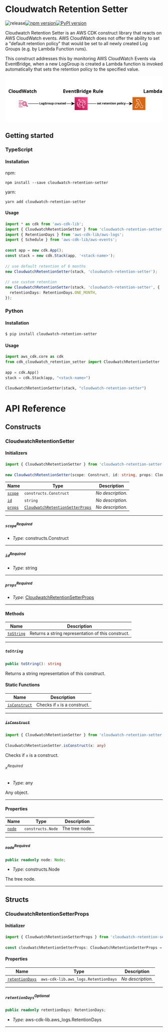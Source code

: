 # Cloudwatch Retention Setter

![release](https://github.com/rantoniuk/cloudwatch-retention-setter/actions/workflows/release.yml/badge.svg)[![npm version](https://badge.fury.io/js/cloudwatch-retention-setter.svg)](https://badge.fury.io/js/cloudwatch-retention-setter)[![PyPI version](https://badge.fury.io/py/cloudwatch-retention-setter.svg)](https://badge.fury.io/py/cloudwatch-retention-setter)

Cloudwatch Retention Setter is an AWS CDK construct library that reacts on AWS CloudWatch events. AWS CloudWatch does not offer the ability to set a "default retention policy" that would be set to all newly created Log Groups (e.g. by Lambda Function runs).

This construct addresses this by monitoring AWS CloudWatch Events via EventBridge, when a new LogGroup is created a Lambda function is invoked automatically that sets the retention policy to the specified value.

![](https://raw.githubusercontent.com/rantoniuk/cloudwatch-retention-setter/main/img/arch.png)

## Getting started

### TypeScript

#### Installation

npm:

```
npm install --save cloudwatch-retention-setter
```

yarn:

```
yarn add cloudwatch-retention-setter
```

#### Usage

```typescript
import * as cdk from 'aws-cdk-lib';
import { CloudwatchRetentionSetter } from 'cloudwatch-retention-setter';
import { RetentionDays } from 'aws-cdk-lib/aws-logs';
import { Schedule } from 'aws-cdk-lib/aws-events';

const app = new cdk.App();
const stack = new cdk.Stack(app, '<stack-name>');

// use default retention of 6 months
new CloudwatchRetentionSetter(stack, 'cloudwatch-retention-setter');

// use custom retention
new CloudwatchRetentionSetter(stack, 'cloudwatch-retention-setter', {
  retentionDays: RetentionDays.ONE_MONTH,
});
```

### Python

#### Installation

```bash
$ pip install cloudwatch-retention-setter
```

#### Usage

```python
import aws_cdk.core as cdk
from cdk_cloudwatch_retention_setter import CloudwatchRetentionSetter

app = cdk.App()
stack = cdk.Stack(app, "<stack-name>")

CloudwatchRetentionSetter(stack, "cloudwatch-retention-setter")
```

# API Reference <a name="API Reference" id="api-reference"></a>

## Constructs <a name="Constructs" id="Constructs"></a>

### CloudwatchRetentionSetter <a name="CloudwatchRetentionSetter" id="cloudwatch-retention-setter.CloudwatchRetentionSetter"></a>

#### Initializers <a name="Initializers" id="cloudwatch-retention-setter.CloudwatchRetentionSetter.Initializer"></a>

```typescript
import { CloudwatchRetentionSetter } from 'cloudwatch-retention-setter'

new CloudwatchRetentionSetter(scope: Construct, id: string, props: CloudwatchRetentionSetterProps)
```

| **Name** | **Type** | **Description** |
| --- | --- | --- |
| <code><a href="#cloudwatch-retention-setter.CloudwatchRetentionSetter.Initializer.parameter.scope">scope</a></code> | <code>constructs.Construct</code> | *No description.* |
| <code><a href="#cloudwatch-retention-setter.CloudwatchRetentionSetter.Initializer.parameter.id">id</a></code> | <code>string</code> | *No description.* |
| <code><a href="#cloudwatch-retention-setter.CloudwatchRetentionSetter.Initializer.parameter.props">props</a></code> | <code><a href="#cloudwatch-retention-setter.CloudwatchRetentionSetterProps">CloudwatchRetentionSetterProps</a></code> | *No description.* |

---

##### `scope`<sup>Required</sup> <a name="scope" id="cloudwatch-retention-setter.CloudwatchRetentionSetter.Initializer.parameter.scope"></a>

- *Type:* constructs.Construct

---

##### `id`<sup>Required</sup> <a name="id" id="cloudwatch-retention-setter.CloudwatchRetentionSetter.Initializer.parameter.id"></a>

- *Type:* string

---

##### `props`<sup>Required</sup> <a name="props" id="cloudwatch-retention-setter.CloudwatchRetentionSetter.Initializer.parameter.props"></a>

- *Type:* <a href="#cloudwatch-retention-setter.CloudwatchRetentionSetterProps">CloudwatchRetentionSetterProps</a>

---

#### Methods <a name="Methods" id="Methods"></a>

| **Name** | **Description** |
| --- | --- |
| <code><a href="#cloudwatch-retention-setter.CloudwatchRetentionSetter.toString">toString</a></code> | Returns a string representation of this construct. |

---

##### `toString` <a name="toString" id="cloudwatch-retention-setter.CloudwatchRetentionSetter.toString"></a>

```typescript
public toString(): string
```

Returns a string representation of this construct.

#### Static Functions <a name="Static Functions" id="Static Functions"></a>

| **Name** | **Description** |
| --- | --- |
| <code><a href="#cloudwatch-retention-setter.CloudwatchRetentionSetter.isConstruct">isConstruct</a></code> | Checks if `x` is a construct. |

---

##### ~~`isConstruct`~~ <a name="isConstruct" id="cloudwatch-retention-setter.CloudwatchRetentionSetter.isConstruct"></a>

```typescript
import { CloudwatchRetentionSetter } from 'cloudwatch-retention-setter'

CloudwatchRetentionSetter.isConstruct(x: any)
```

Checks if `x` is a construct.

###### `x`<sup>Required</sup> <a name="x" id="cloudwatch-retention-setter.CloudwatchRetentionSetter.isConstruct.parameter.x"></a>

- *Type:* any

Any object.

---

#### Properties <a name="Properties" id="Properties"></a>

| **Name** | **Type** | **Description** |
| --- | --- | --- |
| <code><a href="#cloudwatch-retention-setter.CloudwatchRetentionSetter.property.node">node</a></code> | <code>constructs.Node</code> | The tree node. |

---

##### `node`<sup>Required</sup> <a name="node" id="cloudwatch-retention-setter.CloudwatchRetentionSetter.property.node"></a>

```typescript
public readonly node: Node;
```

- *Type:* constructs.Node

The tree node.

---


## Structs <a name="Structs" id="Structs"></a>

### CloudwatchRetentionSetterProps <a name="CloudwatchRetentionSetterProps" id="cloudwatch-retention-setter.CloudwatchRetentionSetterProps"></a>

#### Initializer <a name="Initializer" id="cloudwatch-retention-setter.CloudwatchRetentionSetterProps.Initializer"></a>

```typescript
import { CloudwatchRetentionSetterProps } from 'cloudwatch-retention-setter'

const cloudwatchRetentionSetterProps: CloudwatchRetentionSetterProps = { ... }
```

#### Properties <a name="Properties" id="Properties"></a>

| **Name** | **Type** | **Description** |
| --- | --- | --- |
| <code><a href="#cloudwatch-retention-setter.CloudwatchRetentionSetterProps.property.retentionDays">retentionDays</a></code> | <code>aws-cdk-lib.aws_logs.RetentionDays</code> | *No description.* |

---

##### `retentionDays`<sup>Optional</sup> <a name="retentionDays" id="cloudwatch-retention-setter.CloudwatchRetentionSetterProps.property.retentionDays"></a>

```typescript
public readonly retentionDays: RetentionDays;
```

- *Type:* aws-cdk-lib.aws_logs.RetentionDays

---



